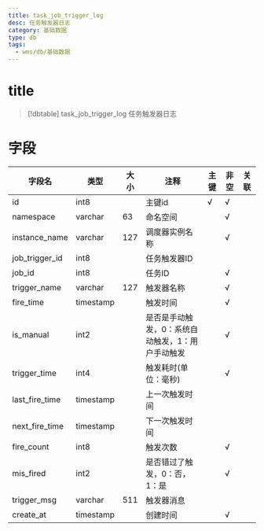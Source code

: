 ```yaml
---
title: task_job_trigger_log
desc: 任务触发器日志
category: 基础数据
type: db
tags:
  - wms/db/基础数据
---
```


# title
>[!dbtable] task_job_trigger_log
> 任务触发器日志

# 字段
| 字段名 | 类型 | 大小 | 注释 | 主键 | 非空 | 关联 |
| --- | --- | --- | --- | --- | --- | --- |
| id | int8 |  | 主键id | √ | √ |  |
| namespace | varchar | 63 | 命名空间 |  | √ |  |
| instance_name | varchar | 127 | 调度器实例名称 |  | √ |  |
| job_trigger_id | int8 |  | 任务触发器ID |  |  |  |
| job_id | int8 |  | 任务ID |  | √ |  |
| trigger_name | varchar | 127 | 触发器名称 |  | √ |  |
| fire_time | timestamp |  | 触发时间 |  | √ |  |
| is_manual | int2 |  | 是否是手动触发，0：系统自动触发，1：用户手动触发 |  | √ |  |
| trigger_time | int4 |  | 触发耗时(单位：毫秒) |  | √ |  |
| last_fire_time | timestamp |  | 上一次触发时间 |  |  |  |
| next_fire_time | timestamp |  | 下一次触发时间 |  |  |  |
| fire_count | int8 |  | 触发次数 |  | √ |  |
| mis_fired | int2 |  | 是否错过了触发，0：否，1：是 |  | √ |  |
| trigger_msg | varchar | 511 | 触发器消息 |  |  |  |
| create_at | timestamp |  | 创建时间 |  | √ |  |

